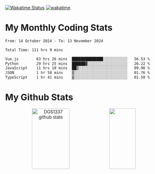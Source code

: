 [![Wakatime Status](https://github.com/noopurphalak/noopurphalak/workflows/wakatime-status-update/badge.svg)](https://github.com/noopurphalak/noopurphalak/actions/workflows/main.yml)
[![wakatime](https://wakatime.com/badge/user/80ace140-ef40-4fdd-b8ed-f3be3d2e1aea.svg)](https://wakatime.com/@80ace140-ef40-4fdd-b8ed-f3be3d2e1aea)

# My Monthly Coding Stats

<!--START_SECTION:waka-->

```txt
From: 14 October 2024 - To: 13 November 2024

Total Time: 111 hrs 9 mins

Vue.js        63 hrs 26 mins  ██████████████░░░░░░░░░░░   56.53 %
Python        29 hrs 25 mins  ██████▓░░░░░░░░░░░░░░░░░░   26.22 %
JavaScript    11 hrs 10 mins  ██▒░░░░░░░░░░░░░░░░░░░░░░   09.96 %
JSON          1 hr 58 mins    ▒░░░░░░░░░░░░░░░░░░░░░░░░   01.76 %
TypeScript    1 hr 41 mins    ▒░░░░░░░░░░░░░░░░░░░░░░░░   01.50 %
```

<!--END_SECTION:waka-->

# My Github Stats
<div style="text-align: center;">
  <img width="49%" height="195px" src="https://github-readme-stats-sigma-five.vercel.app/api?username=noopurphalak&show_icons=true&count_private=true&hide_border=true&title_color=ecf2f8&icon_color=0d1117&text_color=FFFFFF&bg_color=0d1117" alt="DGS1337 github stats" />
  <img width="41%" height="195px" src="https://github-readme-stats-sigma-five.vercel.app/api/top-langs/?username=noopurphalak&layout=compact&hide_border=true&title_color=ecf2f8&text_color=FFFFFF&bg_color=0d1117" />
</div>

